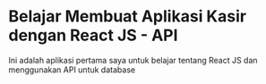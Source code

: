 # Belajar Membuat Aplikasi Kasir dengan React JS - API

Ini adalah aplikasi pertama saya untuk belajar tentang React JS dan menggunakan API untuk database

